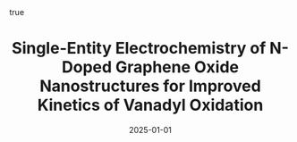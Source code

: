 ---
id: deoliveiraSingleEntityElectrochemistryNDoped2025
title: Single-Entity Electrochemistry of N-Doped Graphene Oxide Nanostructures for
  Improved Kinetics of Vanadyl Oxidation
date: '2025-01-01'
authors:
- de Oliveira, Maida Aysla Costa and Brunet Cabré, Marc and Schröder, Christian and
  Nolan, Hugo and Pota, Filippo and Behan, James A. and Barrière, Frédéric and McKelvey,
  Kim and Colavita, Paula E.
doi: 10.1002/smll.202405220
publication: 'In: *Small* 21'
publication_types:
- '1'
selected: false
tags: []
projects: []
math: true
url: https://doi.org/10.1002/smll.202405220

---